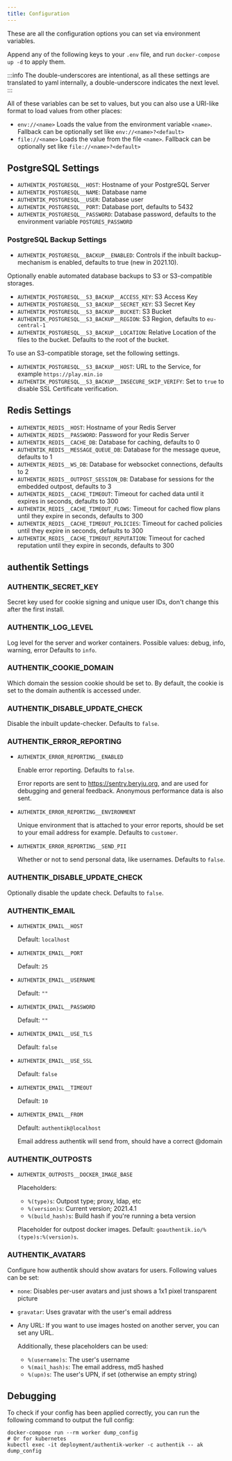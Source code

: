 ```yaml
---
title: Configuration
---
```


These are all the configuration options you can set via environment variables.

Append any of the following keys to your `.env` file, and run `docker-compose up -d` to apply them.

:::info
The double-underscores are intentional, as all these settings are translated to yaml internally, a double-underscore indicates the next level.
:::

All of these variables can be set to values, but you can also use a URI-like format to load values from other places:

- `env://<name>` Loads the value from the environment variable `<name>`. Fallback can be optionally set like `env://<name>?<default>`
- `file://<name>` Loads the value from the file `<name>`. Fallback can be optionally set like `file://<name>?<default>`

## PostgreSQL Settings

- `AUTHENTIK_POSTGRESQL__HOST`: Hostname of your PostgreSQL Server
- `AUTHENTIK_POSTGRESQL__NAME`: Database name
- `AUTHENTIK_POSTGRESQL__USER`: Database user
- `AUTHENTIK_POSTGRESQL__PORT`: Database port, defaults to 5432
- `AUTHENTIK_POSTGRESQL__PASSWORD`: Database password, defaults to the environment variable `POSTGRES_PASSWORD`

### PostgreSQL Backup Settings

- `AUTHENTIK_POSTGRESQL__BACKUP__ENABLED`: Controls if the inbuilt backup-mechanism is enabled, defaults to true (new in 2021.10).

Optionally enable automated database backups to S3 or S3-compatible storages.

- `AUTHENTIK_POSTGRESQL__S3_BACKUP__ACCESS_KEY`: S3 Access Key
- `AUTHENTIK_POSTGRESQL__S3_BACKUP__SECRET_KEY`: S3 Secret Key
- `AUTHENTIK_POSTGRESQL__S3_BACKUP__BUCKET`: S3 Bucket
- `AUTHENTIK_POSTGRESQL__S3_BACKUP__REGION`: S3 Region, defaults to `eu-central-1`
- `AUTHENTIK_POSTGRESQL__S3_BACKUP__LOCATION`: Relative Location of the files to the bucket. Defaults to the root of the bucket.

To use an S3-compatible storage, set the following settings.

- `AUTHENTIK_POSTGRESQL__S3_BACKUP__HOST`: URL to the Service, for example `https://play.min.io`
- `AUTHENTIK_POSTGRESQL__S3_BACKUP__INSECURE_SKIP_VERIFY`: Set to `true` to disable SSL Certificate verification.

## Redis Settings

- `AUTHENTIK_REDIS__HOST`: Hostname of your Redis Server
- `AUTHENTIK_REDIS__PASSWORD`: Password for your Redis Server
- `AUTHENTIK_REDIS__CACHE_DB`: Database for caching, defaults to 0
- `AUTHENTIK_REDIS__MESSAGE_QUEUE_DB`: Database for the message queue, defaults to 1
- `AUTHENTIK_REDIS__WS_DB`: Database for websocket connections, defaults to 2
- `AUTHENTIK_REDIS__OUTPOST_SESSION_DB`: Database for sessions for the embedded outpost, defaults to 3
- `AUTHENTIK_REDIS__CACHE_TIMEOUT`: Timeout for cached data until it expires in seconds, defaults to 300
- `AUTHENTIK_REDIS__CACHE_TIMEOUT_FLOWS`: Timeout for cached flow plans until they expire in seconds, defaults to 300
- `AUTHENTIK_REDIS__CACHE_TIMEOUT_POLICIES`: Timeout for cached policies until they expire in seconds, defaults to 300
- `AUTHENTIK_REDIS__CACHE_TIMEOUT_REPUTATION`: Timeout for cached reputation until they expire in seconds, defaults to 300

## authentik Settings

### AUTHENTIK_SECRET_KEY

Secret key used for cookie signing and unique user IDs, don't change this after the first install.

### AUTHENTIK_LOG_LEVEL

Log level for the server and worker containers. Possible values: debug, info, warning, error
Defaults to `info`.

### AUTHENTIK_COOKIE_DOMAIN

Which domain the session cookie should be set to. By default, the cookie is set to the domain authentik is accessed under.

### AUTHENTIK_DISABLE_UPDATE_CHECK

Disable the inbuilt update-checker. Defaults to `false`.

### AUTHENTIK_ERROR_REPORTING

- `AUTHENTIK_ERROR_REPORTING__ENABLED`

  Enable error reporting. Defaults to `false`.

  Error reports are sent to https://sentry.beryju.org, and are used for debugging and general feedback. Anonymous performance data is also sent.

- `AUTHENTIK_ERROR_REPORTING__ENVIRONMENT`

  Unique environment that is attached to your error reports, should be set to your email address for example. Defaults to `customer`.

- `AUTHENTIK_ERROR_REPORTING__SEND_PII`

  Whether or not to send personal data, like usernames. Defaults to `false`.

### AUTHENTIK_DISABLE_UPDATE_CHECK

Optionally disable the update check. Defaults to `false`.

### AUTHENTIK_EMAIL

- `AUTHENTIK_EMAIL__HOST`

  Default: `localhost`

- `AUTHENTIK_EMAIL__PORT`

  Default: `25`

- `AUTHENTIK_EMAIL__USERNAME`

  Default: `""`

- `AUTHENTIK_EMAIL__PASSWORD`

  Default: `""`

- `AUTHENTIK_EMAIL__USE_TLS`

  Default: `false`

- `AUTHENTIK_EMAIL__USE_SSL`

  Default: `false`

- `AUTHENTIK_EMAIL__TIMEOUT`

  Default: `10`

- `AUTHENTIK_EMAIL__FROM`

  Default: `authentik@localhost`

  Email address authentik will send from, should have a correct @domain

### AUTHENTIK_OUTPOSTS

- `AUTHENTIK_OUTPOSTS__DOCKER_IMAGE_BASE`

  Placeholders:
   - `%(type)s`: Outpost type; proxy, ldap, etc
   - `%(version)s`: Current version; 2021.4.1
   - `%(build_hash)s`: Build hash if you're running a beta version

  Placeholder for outpost docker images. Default: `goauthentik.io/%(type)s:%(version)s`.

### AUTHENTIK_AVATARS

Configure how authentik should show avatars for users. Following values can be set:

- `none`: Disables per-user avatars and just shows a 1x1 pixel transparent picture
- `gravatar`: Uses gravatar with the user's email address
- Any URL: If you want to use images hosted on another server, you can set any URL.

  Additionally, these placeholders can be used:

   - `%(username)s`: The user's username
   - `%(mail_hash)s`: The email address, md5 hashed
   - `%(upn)s`: The user's UPN, if set (otherwise an empty string)

## Debugging

To check if your config has been applied correctly, you can run the following command to output the full config:

```
docker-compose run --rm worker dump_config
# Or for kubernetes
kubectl exec -it deployment/authentik-worker -c authentik -- ak dump_config
```
